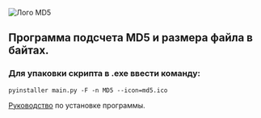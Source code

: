 ![Лого MD5](md5.ico)
## Программа подсчета MD5 и размера файла в байтах. 
### Для упаковки скрипта в .exe ввести команду: 
 `pyinstaller main.py -F -n MD5 --icon=md5.ico`

[Руководство](/md5_exe/README.md) по установке программы.